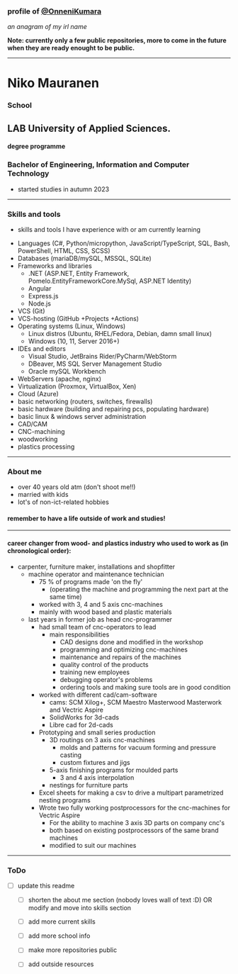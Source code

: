 ### profile of [@OnneniKumara](https://github.com/OnneniKumara)
_an anagram of my irl name_

**Note: currently only a few public repositories, more to come in the future when they are ready enought to be public.**

---
# Niko Mauranen
### School
## LAB University of Applied Sciences.
#### degree programme
### Bachelor of Engineering, Information and Computer Technology
- started studies in autumn 2023
---
### Skills and tools
- skills and tools I have experience with or am currently learning

* Languages (C#, Python/micropython, JavaScript/TypeScript, SQL, Bash, PowerShell, HTML, CSS, SCSS)
* Databases (mariaDB/mySQL, MSSQL, SQLite)
* Frameworks and libraries
    * .NET (ASP.NET, Entity Framework, Pomelo.EntityFrameworkCore.MySql, ASP.NET Identity)
    * Angular
    * Express.js
    * Node.js
* VCS (Git)
* VCS-hosting (GitHub +Projects +Actions)
* Operating systems (Linux, Windows)
    * Linux distros (Ubuntu, RHEL/Fedora, Debian, damn small linux)
    * Windows (10, 11, Server 2016+)
* IDEs and editors 
    * Visual Studio, JetBrains Rider/PyCharm/WebStorm
    * DBeaver, MS SQL Server Management Studio
    * Oracle mySQL Workbench
* WebServers (apache, nginx)
* Virtualization (Proxmox, VirtualBox, Xen)
* Cloud (Azure)
* basic networking (routers, switches, firewalls)
* basic hardware (building and repairing pcs, populating hardware)
* basic linux & windows server administration
* CAD/CAM
* CNC-machining
* woodworking
* plastics processing

---

### About me
- over 40 years old atm (don't shoot me!!)
- married with kids 
- lot's of non-ict-related hobbies
#### remember to have a life outside of work and studies!

---

#### career changer from wood- and plastics industry who used to work as (in chronological order):
- carpenter, furniture maker, installations and shopfitter
    - machine operator and maintenance technician
        - 75 % of programs made 'on the fly'
            - (operating the machine and programming the next part at the same time)
        - worked with 3, 4 and 5 axis cnc-machines
        - mainly with wood based and plastic materials
    - last years in former job as head cnc-programmer
        - had small team of cnc-operators to lead
            - main responsibilities
                - CAD designs done and modified in the workshop
                - programming and optimizing cnc-machines
                - maintenance and repairs of the machines
                - quality control of the products
                - training new employees
                - debugging operator's problems
                - ordering tools and making sure tools are in good condition
        - worked with different cad/cam-software
            - cams: SCM Xilog+, SCM Maestro Masterwood Masterwork and Vectric Aspire
            - SolidWorks for 3d-cads
            - Libre cad for 2d-cads
        - Prototyping and small series production
            - 3D routings on 3 axis cnc-machines
                - molds and patterns for vacuum forming and pressure casting
                - custom fixtures and jigs
            - 5-axis finishing programs for moulded parts
                - 3 and 4 axis interpolation
            - nestings for furniture parts
        - Excel sheets for making a csv to drive a multipart parametrized nesting programs
        - Wrote two fully working postprocessors for the cnc-machines for Vectric Aspire
            - For the ability to machine 3 axis 3D parts on company cnc's
            - both based on existing postprocessors of the same brand machines
            - modified to suit our machines
---
### ToDo
- [ ] update this readme
    - [ ] shorten the about me section (nobody loves wall of text :D) OR modify and move into skills section
    - [ ] add more current skills
    - [ ] add more school info
    - [ ] make more repositories public
    - [ ] add outside resources
   
